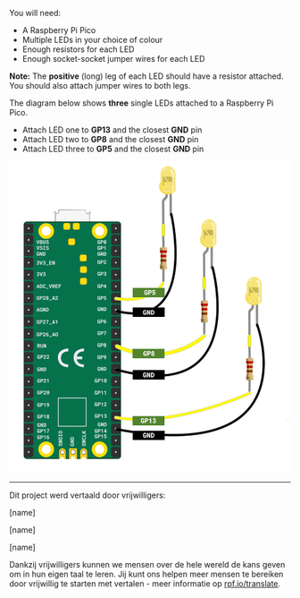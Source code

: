 You will need:

+ A Raspberry Pi Pico
+ Multiple LEDs in your choice of colour
+ Enough resistors for each LED
+ Enough socket-socket jumper wires for each LED

**Note:** The **positive** (long) leg of each LED should have a resistor attached. You should also attach jumper wires to both legs.

The diagram below shows **three** single LEDs attached to a Raspberry Pi Pico.

+ Attach LED one to **GP13** and the closest **GND** pin
+ Attach LED two to **GP8** and the closest **GND** pin
+ Attach LED three to **GP5** and the closest **GND** pin

![A diagram of a Raspberry Pi Pico attached to three LEDs.](images/multiple-leds.png)

***
Dit project werd vertaald door vrijwilligers:

[name]

[name]

[name]

Dankzij vrijwilligers kunnen we mensen over de hele wereld de kans geven om in hun eigen taal te leren. Jij kunt ons helpen meer mensen te bereiken door vrijwillig te starten met vertalen - meer informatie op [rpf.io/translate](https://rpf.io/translate).
